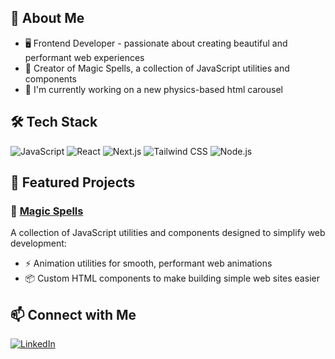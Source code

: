 ## 🚀 About Me

- 🖥️ Frontend Developer - passionate about creating beautiful and performant web experiences
- 🔮 Creator of Magic Spells, a collection of JavaScript utilities and components
- 🔭 I'm currently working on a new physics-based html carousel

## 🛠 Tech Stack

![JavaScript](https://img.shields.io/badge/-JavaScript-F7DF1E?style=flat-square&logo=javascript&logoColor=black)
![React](https://img.shields.io/badge/-React-61DAFB?style=flat-square&logo=react&logoColor=black)
![Next.js](https://img.shields.io/badge/-Next.js-000000?style=flat-square&logo=next.js&logoColor=white)
![Tailwind CSS](https://img.shields.io/badge/-Tailwind_CSS-38B2AC?style=flat-square&logo=tailwind-css&logoColor=white)
![Node.js](https://img.shields.io/badge/-Node.js-339933?style=flat-square&logo=node.js&logoColor=white)

## 🌟 Featured Projects

### 🔮 [Magic Spells](https://github.com/magic-spells)

A collection of JavaScript utilities and components designed to simplify web development:

- ⚡ Animation utilities for smooth, performant web animations
- 📦 Custom HTML components to make building simple web sites easier


## 📫 Connect with Me
[![LinkedIn](https://img.shields.io/badge/-LinkedIn-0077B5?style=flat-square&logo=linkedin&logoColor=white)](https://www.linkedin.com/in/cory-schulz-1b108b3b/)


<!--
**CorySchulz/coryschulz** is a ✨ _special_ ✨ repository because its `README.md` (this file) appears on your GitHub profile.

Here are some ideas to get you started:

- 🔭 I’m currently working on ...
- 🌱 I’m currently learning ...
- 👯 I’m looking to collaborate on ...
- 🤔 I’m looking for help with ...
- 💬 Ask me about ...
- 📫 How to reach me: ...
- 😄 Pronouns: ...
- ⚡ Fun fact: ...
-->
